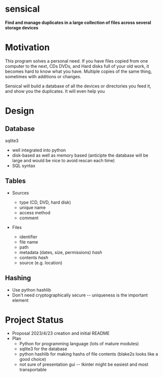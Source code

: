 # sensical

**Find and manage duplicates in a large collection of files across several storage devices**

# Motivation
This program solves a personal need. If you have files copied from one computer to the next, CDs DVDs, and Hard disks full of your
old work, it becomes hard to know what you have. Multiple copies of the same thing, sometimes with additions or changes.

Sensical will build a database of all the devices or directories you feed it, and show you the duplicates. It will even help you 

# Design

  ## Database
  sqlite3
  * well integrated into python
  * disk-based as well as memory based (anticipte the database will be large and would be nice to avoid rescan each time)
  * SQL syntax

  ## Tables
  * Sources
    * type (CD, DVD, hard disk)
    * unique name
    * access method
    * comment
    
  * Files
    * identifier
    * file name
    * path
    * metadata (dates, size, permissions) *hash*
    * contents *hash*
    * source (e.g. location)
     
  ## Hashing
  * Use python hashlib
  * Don't need cryptographically secure -- uniqueness is the important element

# Project Status
* Proposal 2023/4/23 creation and initial README
* Plan
  * Python for programming language (lots of mature modules)
  * sqlite3 for the database
  * python hashlib for making hashs of file contents (blake2s looks like a good choice)
  * not sure of presentation gui -- tkinter might be easiest and most transportable

